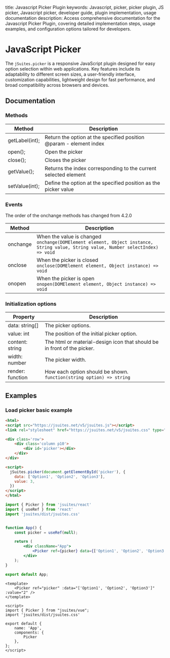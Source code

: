 title: Javascript Picker Plugin
keywords: Javascript, picker, picker plugin, JS picker, Javascript picker, developer guide, plugin implementation, usage documentation
description: Access comprehensive documentation for the Javascript Picker Plugin, covering detailed implementation steps, usage examples, and configuration options tailored for developers.


# JavaScript Picker

The `jSuites.picker` is a responsive JavaScript plugin designed for easy option selection within web applications. Key features include its adaptability to different screen sizes, a user-friendly interface, customization capabilities, lightweight design for fast performance, and broad compatibility across browsers and devices.


## Documentation

### Methods

| Method         | Description                                                             |
|----------------|-------------------------------------------------------------------------|
| getLabel(int); | Return the option at the specified position  <br>@param - element index |
| open();        | Open the picker                                                         |
| close();       | Closes the picker                                                       |
| getValue();    | Returns the index corresponding to the current selected element         |
| setValue(int); | Define the option at the specified position as the picker value         |


### Events

The order of the onchange methods has changed from 4.2.0

| Method   | Description                                                                                                                            |
|----------|----------------------------------------------------------------------------------------------------------------------------------------|
| onchange | When the value is changed  <br>`onchange(DOMElement element, Object instance, String value, String value, Number selectIndex) => void` |
| onclose  | When the picker is closed  <br>`onclose(DOMElement element, Object instance) => void`                                                  |
| onopen   | When the picker is open  <br>`onopen(DOMElement element, Object instance) => void`                                                     |


### Initialization options

| Property         | Description                                                               |
|------------------|---------------------------------------------------------------------------|
| data: string[]   | The picker options.                                                       |
| value: int       | The position of the initial picker option.                                |
| content: string  | The html or material-design icon that should be in front of the picker.   |
| width: number    | The picker width.                                                         |
| render: function | How each option should be shown.  <br>`function(string option) => string` |


## Examples

### Load picker basic example

```html
<html>
<script src="https://jsuites.net/v5/jsuites.js"></script>
<link rel="stylesheet" href="https://jsuites.net/v5/jsuites.css" type="text/css" />

<div class='row'>
    <div class='column p10'>
        <div id='picker'></div>
    </div>
</div>

<script>
  jSuites.picker(document.getElementById('picker'), {
    data: ['Option1', 'Option2', 'Option3'],
    value: 3,
  })
</script>
</html>
```
```jsx
import { Picker } from 'jsuites/react'
import { useRef } from 'react'
import 'jsuites/dist/jsuites.css'


function App() {
    const picker = useRef(null);

    return (
        <div className="App">
            <Picker ref={picker} data={['Option1', 'Option2', 'Option3']} value={2} />
        </div>
    );
}

export default App;
```
```vue
<template>
    <Picker ref="picker" :data="['Option1', 'Option2', 'Option3']" :value="2" />
</template>

<script>
import { Picker } from "jsuites/vue";
import 'jsuites/dist/jsuites.css'

export default {
    name: 'App',
    components: {
        Picker
    },
};
</script>
```
